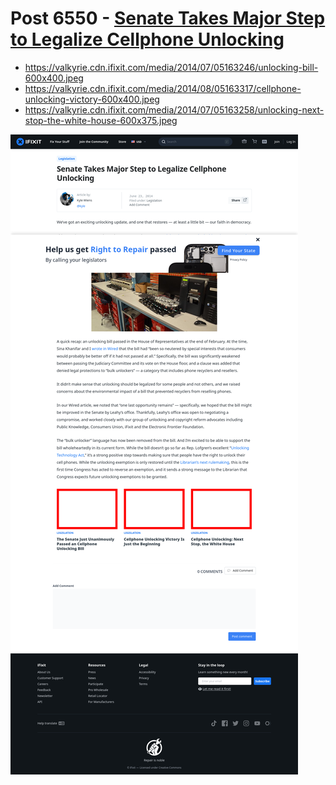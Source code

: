 # Post 6550 - [Senate Takes Major Step to Legalize Cellphone Unlocking](https://www.ifixit.com/News/6550/senate-takes-major-step-to-legalize-cell-phone-unlocking)

- https://valkyrie.cdn.ifixit.com/media/2014/07/05163246/unlocking-bill-600x400.jpeg
- https://valkyrie.cdn.ifixit.com/media/2014/08/05163317/cellphone-unlocking-victory-600x400.jpeg
- https://valkyrie.cdn.ifixit.com/media/2014/07/05163258/unlocking-next-stop-the-white-house-600x375.jpeg

![screencap](screenshots/fb20b778-660c-4119-878c-8768cc520eea.png)
